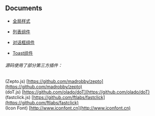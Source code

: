 ## Documents

- [全局样式](global.md)

- [列表组件](list.md)

- [对话框组件](dialog.md)

- [Toast组件](toast.md)

###### 源码使用了部分第三方插件：<br/>
(Zepto.js) [https://github.com/madrobby/zepto](https://github.com/madrobby/zepto)<br/>
(doT.js) [https://github.com/olado/doT](https://github.com/olado/doT)<br/>
(fastclick.js) [https://github.com/ftlabs/fastclick](https://github.com/ftlabs/fastclick)<br/>
(Icon Font) [http://www.iconfont.cn](http://www.iconfont.cn)
